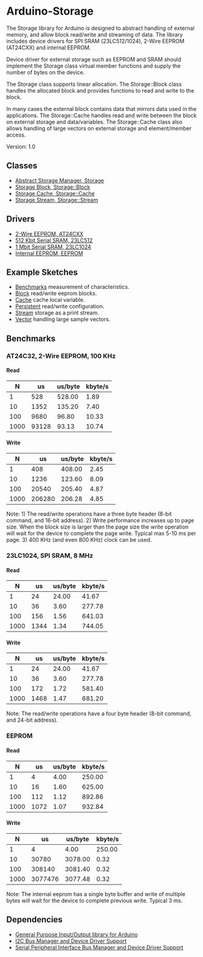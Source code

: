 # Arduino-Storage

The Storage library for Arduino is designed to abstract handling of
external memory, and allow block read/write and streaming of data. The
library includes device drivers for SPI SRAM (23LC512/1024), 2-Wire
EEPROM (AT24CXX) and internal EEPROM.

Device driver for external storage such as EEPROM and SRAM should
implement the Storage class virtual member functions and supply the
number of bytes on the device.

The Storage class supports linear allocation. The Storage::Block class
handles the allocated block and provides functions to read and write
to the block.

In many cases the external block contains data that mirrors data used
in the applications. The Storage::Cache handles read and write between
the block on external storage and data/variables. The Storage::Cache
class also allows handling of large vectors on external storage and
element/member access.

Version: 1.0

## Classes

* [Abstract Storage Manager, Storage](./src/Storage.h)
* [Storage Block, Storage::Block](./src/Storage.h)
* [Storage Cache, Storage::Cache](./src/Storage.h)
* [Storage Stream, Storage::Stream](./src/Storage.h)

## Drivers

* [2-Wire EEPROM, AT24CXX](./src/Driver/AT24CXX.h)
* [512 Kbit Serial SRAM, 23LC512](./src/Driver/MC23LC512.h)
* [1 Mbit Serial SRAM, 23LC1024](./src/Driver/MC23LC1024.h)
* [Internal EEPROM, EEPROM](./src/Driver/EEPROM.h)

## Example Sketches

* [Benchmarks](./examples/Benchmarks) measurement of characteristics.
* [Block](./examples/Block) read/write eeprom blocks.
* [Cache](./examples/Block) cache local variable.
* [Persistent](./examples/Persistent) read/write configuration.
* [Stream](./examples/Stream) storage as a print stream.
* [Vector](./examples/Vector) handling large sample vectors.

## Benchmarks

### AT24C32, 2-Wire EEPROM, 100 KHz
#### Read
N | us | us/byte | kbyte/s
--|----|---------|--------
1 | 528 | 528.00 | 1.89
10 | 1352 | 135.20 | 7.40
100 | 9680 | 96.80 | 10.33
1000 | 93128 | 93.13 | 10.74

#### Write
N | us | us/byte | kbyte/s
--|----|---------|--------
1 | 408 | 408.00 | 2.45
10 | 1236 | 123.60 | 8.09
100 | 20540 | 205.40 | 4.87
1000 | 206280 | 206.28 | 4.85

Note: 1) The read/write operations have a three byte header (8-bit
command, and 16-bit address). 2) Write performance increases up to
page size. When the block size is larger than the page size the write
operation will wait for the device to complete the page write. Typical
max 5-10 ms per page. 3) 400 KHz (and even 800 KHz) clock can be
used.

### 23LC1024, SPI SRAM, 8 MHz
#### Read
N | us | us/byte | kbyte/s
--|----|---------|--------
1 | 24 | 24.00 | 41.67
10 | 36 | 3.60 | 277.78
100 | 156 | 1.56 | 641.03
1000 | 1344 | 1.34 | 744.05

#### Write
N | us | us/byte | kbyte/s
--|----|---------|--------
1 | 24 | 24.00 | 41.67
10 | 36 | 3.60 | 277.78
100 | 172 | 1.72 | 581.40
1000 | 1468 | 1.47 | 681.20

Note: The read/write operations have a four byte header (8-bit
command, and 24-bit address).

### EEPROM
#### Read
N | us | us/byte | kbyte/s
--|----|---------|--------
1 | 4 | 4.00 | 250.00
10 | 16 | 1.60 | 625.00
100 | 112 | 1.12 | 892.86
1000 | 1072 | 1.07 | 932.84

#### Write
N | us | us/byte | kbyte/s
--|----|---------|--------
1 | 4 | 4.00 | 250.00
10 | 30780 | 3078.00 | 0.32
100 | 308140 | 3081.40 | 0.32
1000 | 3077476 | 3077.48 | 0.32

Note: The internal eeprom has a single byte buffer and write of
multiple bytes will wait for the device to complete previous
write. Typical 3 ms.

## Dependencies

* [General Purpose Input/Output library for Arduino](https://github.com/mikaelpatel/Arduino-GPIO)
* [I2C Bus Manager and Device Driver Support](https://github.com/mikaelpatel/Arduino-TWI)
* [Serial Peripheral Interface Bus Manager and Device Driver Support](https://github.com/mikaelpatel/Arduino-SPI)